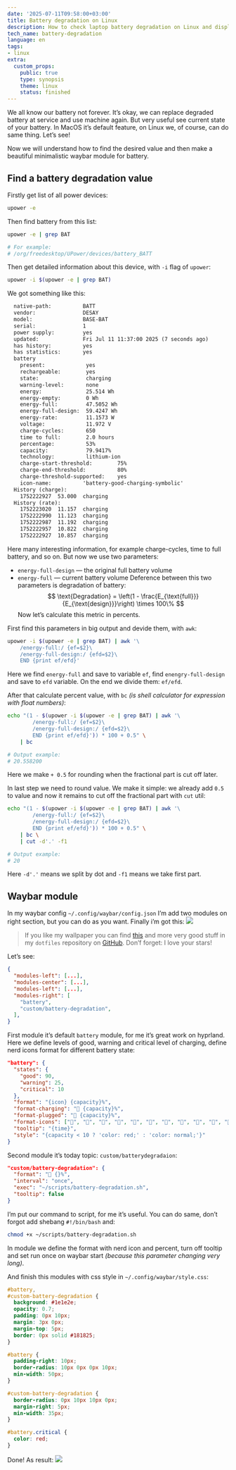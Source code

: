 ```yaml
---
date: '2025-07-11T09:58:00+03:00'
title: Battery degradation on Linux
description: How to check laptop battery degradation on Linux and display at Waybar.
tech_name: battery-degradation
language: en
tags:
- linux
extra:
  custom_props:
    public: true
    type: synopsis
    theme: linux
    status: finished
---
```


We all know our battery not forever. It’s okay, we can replace degraded battery at service and use machine again. But very useful see current state of your battery. In MacOS it’s default feature, on Linux we, of course, can do same thing. Let’s see!

Now we will understand how to find the desired value and then make a beautiful minimalistic waybar module for battery.

## Find a battery degradation value

Firstly get list of all power devices:
```sh
upower -e
```
Then find battery from this list:
```sh
upower -e | grep BAT

# For example:
# /org/freedesktop/UPower/devices/battery_BATT
```

Then get detailed information about this device, with `-i` flag of `upower`:
```sh
upower -i $(upower -e | grep BAT)
```
We got something like this:
```txt
  native-path:          BATT
  vendor:               DESAY
  model:                BASE-BAT
  serial:               1
  power supply:         yes
  updated:              Fri Jul 11 11:37:00 2025 (7 seconds ago)
  has history:          yes
  has statistics:       yes
  battery
    present:             yes
    rechargeable:        yes
    state:               charging
    warning-level:       none
    energy:              25.514 Wh
    energy-empty:        0 Wh
    energy-full:         47.5052 Wh
    energy-full-design:  59.4247 Wh
    energy-rate:         11.1573 W
    voltage:             11.972 V
    charge-cycles:       650
    time to full:        2.0 hours
    percentage:          53%
    capacity:            79.9417%
    technology:          lithium-ion
    charge-start-threshold:        75%
    charge-end-threshold:          80%
    charge-threshold-supported:    yes
    icon-name:          'battery-good-charging-symbolic'
  History (charge):
    1752222927	53.000	charging
  History (rate):
    1752223020	11.157	charging
    1752222990	11.123	charging
    1752222987	11.192	charging
    1752222957	10.822	charging
    1752222927	10.857	charging
```

Here many interesting information, for example charge-cycles, time to full battery, and so on. But now we use two parameters: 
- `energy-full-design` — the original full battery volume 
- `energy-full` — current battery volume
Deference between this two parameters is degradation of battery:
$$
\text{Degradation} = \left(1 - \frac{E_{\text{full}}}{E_{\text{design}}}\right) \times 100\%
$$
Now let’s calculate this metric in percents. 

First find this parameters in big output and devide them, with `awk`:
```sh
upower -i $(upower -e | grep BAT) | awk '\
	/energy-full:/ {ef=$2}\
	/energy-full-design:/ {efd=$2}\
	END {print ef/efd}'
```
Here we find `energy-full` and save to variable `ef`, find `enengry-full-design` and save to `efd` variable. On the end we divide them: `ef/efd`.  

After that calculate percent value, with `bc` *(is shell calculator for expression with float numbers)*:
```sh
echo "(1 - $(upower -i $(upower -e | grep BAT) | awk '\
        /energy-full:/ {ef=$2}\
        /energy-full-design:/ {efd=$2}\
        END {print ef/efd}')) * 100 + 0.5" \
	| bc

# Output example:
# 20.558200
```
Here we make `+ 0.5` for rounding when the fractional part is cut off later.

In last step we need to round value. We make it simple: we already add `0.5` to value and now it remains to cut off the fractional part with `cut` util:
```sh
echo "(1 - $(upower -i $(upower -e | grep BAT) | awk '\
        /energy-full:/ {ef=$2}\
        /energy-full-design:/ {efd=$2}\
        END {print ef/efd}')) * 100 + 0.5" \
	| bc \
	| cut -d'.' -f1

# Output example:
# 20
```
Here `-d'.'` means we split by dot and `-f1` means we take first part.

## Waybar module
In my waybar config <code><span class="tilde">~</span>/.config/waybar/config.json</code> I’m add two modules on right section, but you can do as you want. Finally i’m got this:
![](/images/battery-waybar-module.png)
> If you like my wallpaper you can find [this](https://github.com/alchemmist/dotfiles/blob/main/wallpapers/anime/images/wallhaven-9mv6ew.jpg) and more very good stuff in my `dotfiles` repository on [GitHub](https://github.com/alchemmist/dotfiles/tree/main/wallpapers). Don’f forget: I love your stars!


Let’s see:
```json
{
  "modules-left": [...],
  "modules-center": [...],
  "modules-left": [...],
  "modules-right": [
    "battery",
    "custom/battery-degradation",
  ],
}
```
First module it’s default `battery` module, for me it’s great work on hyprland. Here we define levels of good, warning and critical level of charging, define nerd icons format for different battery state:
```json
"battery": {
  "states": {
    "good": 90,
    "warning": 25,
    "critical": 10
  },
  "format": "{icon} {capacity}%",
  "format-charging": " {capacity}%",
  "format-plugged": " {capacity}%",
  "format-icons": ["󰂎", "󰁺", "󰁻", "󰁼", "󰁽", "󰁾", "󰁿", "󰂀", "󰂁", "󰂂", "󰁹"],
  "tooltip": "{time}",
  "style": "{capacity < 10 ? 'color: red;' : 'color: normal;'}"
}
```

Second module it’s today topic: `custom/batterydegradaion`:
```json
"custom/battery-degradation": {
  "format": " {}%",
  "interval": "once",
  "exec": "~/scripts/battery-degradation.sh",
  "tooltip": false
}
```
I’m put our command to script, for me it’s useful. You can do same, don’t forgot add shebang `#!/bin/bash` and:
```sh
chmod +x ~/scripts/battery-degradation.sh
```

In module we define the format with nerd icon and percent, turn off tooltip and set run once on waybar start *(because this parameter changing very long)*. 

And finish this modules with css style in <code><span class="tilde">~</span>/.config/waybar/style.css</code>:
```css
#battery,
#custom-battery-degradation {
  background: #1e1e2e;
  opacity: 0.7;
  padding: 0px 10px;
  margin: 3px 0px;
  margin-top: 5px;
  border: 0px solid #181825;
}

#battery {
  padding-right: 10px;
  border-radius: 10px 0px 0px 10px;
  min-width: 50px;
}

#custom-battery-degradation {
  border-radius: 0px 10px 10px 0px;
  margin-right: 5px;
  min-width: 35px;
}

#battery.critical {
  color: red;
}
```

Done! As result: 
![](/images/waybar-battery-module-2.png)